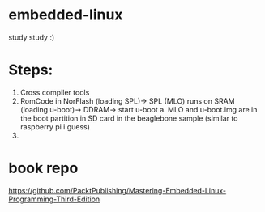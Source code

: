 # embedded-linux
study study :)

# Steps:
1. Cross compiler tools
2. RomCode in NorFlash (loading SPL)-> SPL (MLO) runs on SRAM (loading u-boot)-> DDRAM-> start u-boot
    a. MLO and u-boot.img are in the boot partition in SD card in the beaglebone sample (similar to raspberry pi i guess)
3.  






# book repo
https://github.com/PacktPublishing/Mastering-Embedded-Linux-Programming-Third-Edition

